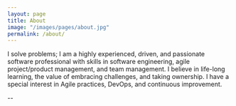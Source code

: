 ```yaml
---
layout: page
title: About
image: "/images/pages/about.jpg"
permalink: /about/
---
```


I solve problems; I am a highly experienced, driven, and passionate software professional with skills in software engineering, agile project/product management, and team management. I believe in life-long learning, the value of embracing challenges, and taking ownership. I have a special interest in Agile practices, DevOps, and continuous improvement.

--
